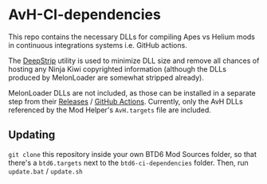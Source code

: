 # AvH-CI-dependencies

This repo contains the necessary DLLs for compiling Apes vs Helium mods in continuous integrations systems i.e. GitHub actions.

The [DeepStrip](https://github.com/ash-zsh/DeepStrip) utility is used to minimize DLL size and remove all chances of hosting any Ninja Kiwi copyrighted information (although the DLLs produced by MelonLoader are somewhat stripped already).

MelonLoader DLLs are not included, as those can be installed in a separate step from their [Releases](https://github.com/LavaGang/MelonLoader/releases) / [GitHub Actions](https://github.com/LavaGang/MelonLoader/actions). Currently, only the AvH DLLs referenced by the Mod Helper's `AvH.targets` file are included. 

## Updating

`git clone` this repository inside your own BTD6 Mod Sources folder, so that there's a `btd6.targets` next to the `btd6-ci-dependencies` folder. Then, run `update.bat` / `update.sh`